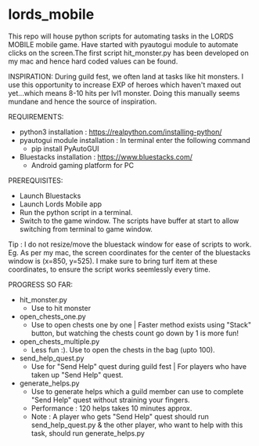 # lords_mobile

This repo will house python scripts for automating tasks in the LORDS MOBILE mobile game. Have started with pyautogui module to automate clicks on the screen.The first script hit_monster.py has been developed on my mac and hence hard coded values can be found. 

INSPIRATION: During guild fest, we often land at tasks like hit monsters. I use this opportunity to increase EXP of heroes which haven't maxed out yet...which means 8-10 hits per lvl1 monster. Doing this manually seems mundane and hence the source of inspiration.

REQUIREMENTS:
- python3 installation : https://realpython.com/installing-python/
- pyautogui module installation : In terminal enter the following command
    - pip install PyAutoGUI
- Bluestacks installation : https://www.bluestacks.com/
    - Android gaming platform for PC

PREREQUISITES:
- Launch Bluestacks
- Launch Lords Mobile app
- Run the python script in a terminal. 
- Switch to the game window. The scripts have buffer at start to allow switching from terminal to game window.

Tip : I do not resize/move the bluestack window for ease of scripts to work. Eg. As per my mac, the screen coordinates for the center of the bluestacks window is (x=850, y=525). I make sure to bring turf item at these coordinates, to ensure the script works seemlessly every time.

PROGRESS SO FAR:
- hit_monster.py
    - Use to hit monster
- open_chests_one.py
    - Use to open chests one by one | Faster method exists using "Stack" button, but watching the chests count go down by 1 is more fun!
- open_chests_multiple.py
    - Less fun :). Use to open the chests in the bag (upto 100).
- send_help_quest.py
    - Use for "Send Help" quest during guild fest | For players who have taken up "Send Help" quest.
- generate_helps.py
    - Use to generate helps which a guild member can use to complete "Send Help" quest without straining your fingers.
    - Performance : 120 helps takes 10 minutes approx.
    - Note : A player who gets "Send Help" quest should run send_help_quest.py & the other player, who want to help with this task, should run generate_helps.py